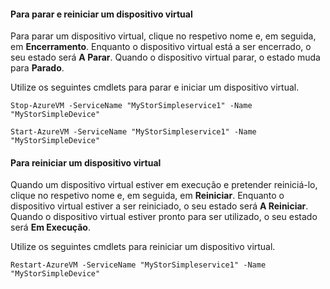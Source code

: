 #### Para parar e reiniciar um dispositivo virtual
Para parar um dispositivo virtual, clique no respetivo nome e, em seguida, em **Encerramento**. Enquanto o dispositivo virtual está a ser encerrado, o seu estado será **A Parar**. Quando o dispositivo virtual parar, o estado muda para **Parado**.

Utilize os seguintes cmdlets para parar e iniciar um dispositivo virtual.

`Stop-AzureVM -ServiceName "MyStorSimpleservice1" -Name "MyStorSimpleDevice"`


`Start-AzureVM -ServiceName "MyStorSimpleservice1" -Name "MyStorSimpleDevice"`
    
#### Para reiniciar um dispositivo virtual

Quando um dispositivo virtual estiver em execução e pretender reiniciá-lo, clique no respetivo nome e, em seguida, em **Reiniciar**. Enquanto o dispositivo virtual estiver a ser reiniciado, o seu estado será **A Reiniciar**. Quando o dispositivo virtual estiver pronto para ser utilizado, o seu estado será **Em Execução**.

Utilize os seguintes cmdlets para reiniciar um dispositivo virtual.

`Restart-AzureVM -ServiceName "MyStorSimpleservice1" -Name "MyStorSimpleDevice"`







<!--HONumber=Jun16_HO2-->


